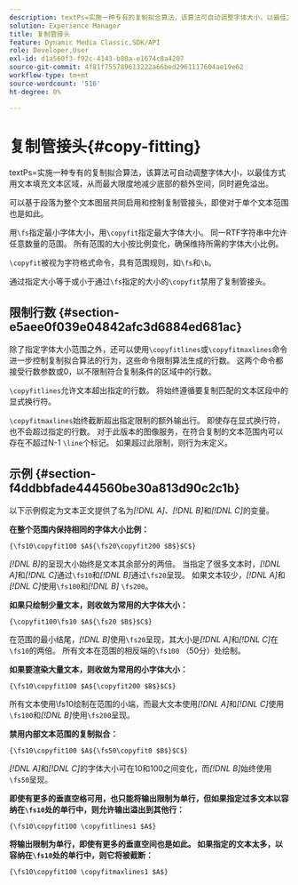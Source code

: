 ```yaml
---
description: textPs=实施一种专有的复制拟合算法，该算法可自动调整字体大小，以最佳方式用文本填充文本区域，从而最大限度地减少底部的额外空间，同时避免溢出。
solution: Experience Manager
title: 复制管接头
feature: Dynamic Media Classic,SDK/API
role: Developer,User
exl-id: d1a560f3-f92c-4143-b80a-e1674c8a4207
source-git-commit: 4f81f755789613222a66bed2961117604ae19e62
workflow-type: tm+mt
source-wordcount: '516'
ht-degree: 0%

---
```


# 复制管接头{#copy-fitting}

textPs=实施一种专有的复制拟合算法，该算法可自动调整字体大小，以最佳方式用文本填充文本区域，从而最大限度地减少底部的额外空间，同时避免溢出。

可以基于段落为整个文本图层共同启用和控制复制管接头，即使对于单个文本范围也是如此。

用`\fs`指定最小字体大小，用`\copyfit`指定最大字体大小。 同一RTF字符串中允许任意数量的范围。 所有范围的大小按比例变化，确保维持所需的字体大小比例。

`\copyfit`被视为字符格式命令，具有范围规则，如`\fs`和`\b`。

通过指定大小等于或小于通过`\fs`指定的大小的`\copyfit`禁用了复制管接头。

## 限制行数 {#section-e5aee0f039e04842afc3d6884ed681ac}

除了指定字体大小范围之外，还可以使用`\copyfitlines`或`\copyfitmaxlines`命令进一步控制复制拟合算法的行为，这些命令限制算法生成的行数。 这两个命令都接受行数参数或0，以不限制符合复制条件的区域中的行数。

`\copyfitlines`允许文本超出指定的行数。 将始终遵循要复制匹配的文本区段中的显式换行符。

`\copyfitmaxlines`始终截断超出指定限制的额外输出行。 即使存在显式换行符，也不会超过指定的行数。 对于此版本的图像服务，在符合复制的文本范围内可以存在不超过N-1 `\line`个标记。 如果超过此限制，则行为未定义。

## 示例 {#section-f4ddbbfade444560be30a813d90c2c1b}

以下示例假定为文本正文提供了名为&#x200B;*[!DNL $A$]*、*[!DNL $B$]*&#x200B;和&#x200B;*[!DNL $C$]*&#x200B;的变量。

**在整个范围内保持相同的字体大小比例：**

`{\fs10\copyfit100 $A${\fs20\copyfit200 $B$}$C$}`

*[!DNL $B$]*&#x200B;的呈现大小始终是文本其余部分的两倍。 当指定了很多文本时，*[!DNL $A$]*&#x200B;和&#x200B;*[!DNL $C$]*&#x200B;通过`\fs10`和&#x200B;*[!DNL $B$]*&#x200B;通过`\fs20`呈现。 如果文本较少，*[!DNL $A$]*&#x200B;和&#x200B;*[!DNL $C$]*&#x200B;使用`\fs100`和&#x200B;*[!DNL $B$]* `\fs200`。

**如果只绘制少量文本，则收敛为常用的大字体大小：**

`{\copyfit100\fs10 $A${\fs20 $B$}$C$}`

在范围的最小结尾，*[!DNL $B$]*&#x200B;使用`\fs20`呈现，其大小是&#x200B;*[!DNL $A$]*&#x200B;和&#x200B;*[!DNL $C$]*&#x200B;在`\fs10`的两倍。 所有文本在范围的相反端的`\fs100` （50分）处绘制。

**如果要渲染大量文本，则收敛为常用的小字体大小：**

`{\fs10\copyfit100 $A${\copyfit200 $B$}$C$}`

所有文本使用\fs10绘制在范围的小端，而最大文本使用&#x200B;*[!DNL $A$]*&#x200B;和&#x200B;*[!DNL $C$]*&#x200B;使用`\fs100`和&#x200B;*[!DNL $B$]*&#x200B;使用`\fs200`呈现。

**禁用内部文本范围的复制拟合：**

`{\fs10\copyfit100 $A${\fs50\copyfit0 $B$}$C$}`

*[!DNL $A$]*&#x200B;和&#x200B;*[!DNL $C$]*&#x200B;的字体大小可在10和100之间变化，而&#x200B;*[!DNL $B$]*&#x200B;始终使用`\fs50`呈现。

**即使有更多的垂直空格可用，也只能将输出限制为单行，但如果指定过多文本以容纳在`\fs10`处的单行中，则允许输出溢出到其他行：**

`{\fs10\copyfit100 \copyfitlines1 $A$}`

**将输出限制为单行，即使有更多的垂直空间也是如此。 如果指定的文本太多，以容纳在`\fs10`处的单行中，则它将被截断：**

`{\fs10\copyfit100 \copyfitmaxlines1 $A$}`

